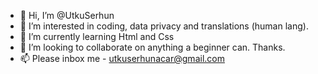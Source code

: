 - 👋 Hi, I’m @UtkuSerhun
- 👀 I’m interested in coding, data privacy and translations (human lang).
- 🌱 I’m currently learning Html and Css
- 💞️ I’m looking to collaborate on anything a beginner can. Thanks.
- 📫 Please inbox me - utkuserhunacar@gmail.com

<!---
UtkuSerhun/UtkuSerhun is a ✨ special ✨ repository because its `README.md` (this file) appears on your GitHub profile.
You can click the Preview link to take a look at your changes.
--->
